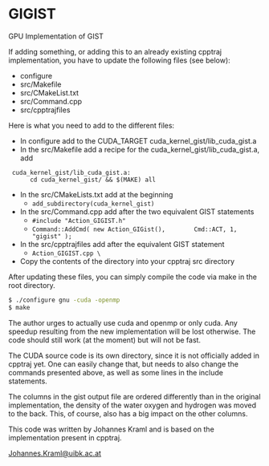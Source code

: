 # GIGIST
GPU Implementation of GIST

If adding something, or adding this to an already existing cpptraj
implementation, you have to update the following files (see below):
+ configure
+ src/Makefile
+ src/CMakeList.txt
+ src/Command.cpp
+ src/cpptrajfiles

Here is what you need to add to the different files:
+ In configure add to the CUDA_TARGET cuda_kernel_gist/lib_cuda_gist.a
+ In the src/Makefile add a recipe for the cuda_kernel_gist/lib_cuda_gist.a, add 
```make
 cuda_kernel_gist/lib_cuda_gist.a:
      cd cuda_kernel_gist/ && $(MAKE) all
```
+ In the src/CMakeLists.txt add at the beginning
  - ```add_subdirectory(cuda_kernel_gist)```
+ In the src/Command.cpp add after the two equivalent GIST statements
  - ```#include "Action_GIGIST.h"```
  - ```Command::AddCmd( new Action_GIGist(),        Cmd::ACT, 1, "gigist" );```
+ In the src/cpptrajfiles add after the equivalent GIST statement
  - ```Action_GIGIST.cpp \```
+ Copy the contents of the directory into your cpptraj src directory


After updating these files, you can simply compile the code via 
make in the root directory.

```bash
$ ./configure gnu -cuda -openmp
$ make
```


The author urges to actually use cuda and openmp or only cuda. Any speedup resulting
from the new implementation will be lost otherwise. The code should still work (at the moment) but will not be fast.



The CUDA source code is its own directory, since it is not officially added in cpptraj yet.
One can easily change that, but needs to also change the commands presented above, as well as
some lines in the include statements.

The columns in the gist output file are ordered differently than in the original implementation, the density
of the water oxygen and hydrogen was moved to the back. This, of course, also has a big impact on the other
columns.





This code was written by Johannes Kraml and is based on the implementation present in cpptraj.

<Johannes.Kraml@uibk.ac.at>


